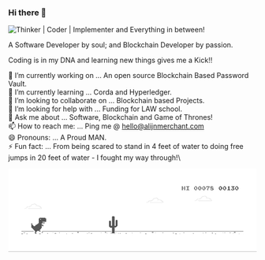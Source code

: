 ### Hi there 👋


![Thinker | Coder | Implementer and Everything in between!](https://github.com/alijnmerchant21/alijnmerchant21/blob/master/Animated-GIF-original.gif)

A Software Developer by soul; and Blockchain Developer by passion.

Coding is in my DNA and learning new things gives me a Kick!!

🔭 I’m currently working on ... An open source Blockchain Based Password Vault.\
🌱 I’m currently learning ... Corda and Hyperledger.\
👯 I’m looking to collaborate on ... Blockchain based Projects.\
🤔 I’m looking for help with ... Funding for LAW school.\
💬 Ask me about ... Software, Blockchain and Game of Thrones!\
📫 How to reach me: ... Ping me @ hello@alijnmerchant.com\
😄 Pronouns: ... A Proud MAN.\
⚡ Fun fact: ... From being scared to stand in 4 feet of water to doing free jumps in 20 feet of water - I fought my way through!\


![Dino](https://github.com/alijnmerchant21/alijnmerchant21/blob/master/dino.gif)
